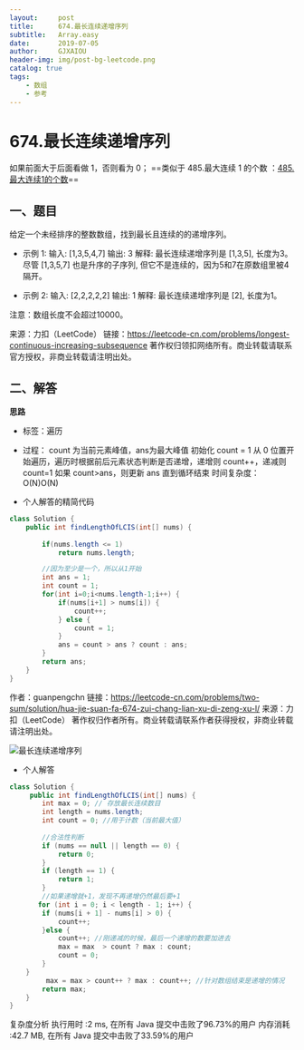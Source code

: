 ```yaml
---
layout:     post
title:      674.最长连续递增序列
subtitle:   Array.easy
date:       2019-07-05
author:     GJXAIOU
header-img: img/post-bg-leetcode.png
catalog: true
tags:
    - 数组
    - 参考 
---
```

# 674.最长连续递增序列

如果前面大于后面看做 1，否则看为 0；
==类似于 485.最大连续 1 的个数 ：[485.最大连续1的个数](485-最大连续1的个数)==

## 一、题目
给定一个未经排序的整数数组，找到最长且连续的的递增序列。

- 示例 1:
输入: [1,3,5,4,7]
输出: 3
解释: 最长连续递增序列是 [1,3,5], 长度为3。
尽管 [1,3,5,7] 也是升序的子序列, 但它不是连续的，因为5和7在原数组里被4隔开。 

- 示例 2:
输入: [2,2,2,2,2]
输出: 1
解释: 最长连续递增序列是 [2], 长度为1。

注意：数组长度不会超过10000。

来源：力扣（LeetCode）
链接：https://leetcode-cn.com/problems/longest-continuous-increasing-subsequence
著作权归领扣网络所有。商业转载请联系官方授权，非商业转载请注明出处。



## 二、解答

**思路**
- 标签：遍历
- 过程：
count 为当前元素峰值，ans为最大峰值
初始化 count = 1
从 0 位置开始遍历，遍历时根据前后元素状态判断是否递增，递增则 count++，递减则 count=1
如果 count>ans，则更新 ans
直到循环结束
时间复杂度：O(N)O(N)



- 个人解答的精简代码
```java
class Solution {
    public int findLengthOfLCIS(int[] nums) {
        
        if(nums.length <= 1)
            return nums.length;

        //因为至少是一个，所以从1开始
        int ans = 1;
        int count = 1;
        for(int i=0;i<nums.length-1;i++) {
            if(nums[i+1] > nums[i]) {
                count++;
            } else {  
                count = 1;
            }
            ans = count > ans ? count : ans;
        }
        return ans;
    }
}
```
作者：guanpengchn
链接：https://leetcode-cn.com/problems/two-sum/solution/hua-jie-suan-fa-674-zui-chang-lian-xu-di-zeng-xu-l/
来源：力扣（LeetCode）
著作权归作者所有。商业转载请联系作者获得授权，非商业转载请注明出处。

![最长连续递增序列]($resource/%E6%9C%80%E9%95%BF%E8%BF%9E%E7%BB%AD%E9%80%92%E5%A2%9E%E5%BA%8F%E5%88%97.gif)

- 个人解答
```java
class Solution {
     public int findLengthOfLCIS(int[] nums) {
        int max = 0; // 存放最长连续数目
        int length = nums.length;
        int count = 0; //用于计数（当前最大值）
        
        //合法性判断
        if (nums == null || length == 0) {
			return 0;
		}
        if (length == 1) {
			return 1;
		}
        //如果递增就+1，发现不再递增仍然最后要+1
       for (int i = 0; i < length - 1; i++) {
		if (nums[i + 1] - nums[i] > 0) {
			count++;
		}else {
			count++; //刚递减的时候，最后一个递增的数要加进去
			max = max  > count ? max : count;
			count = 0;
		}
	}
         max = max > count++ ? max : count++; //针对数组结束是递增的情况    
        return max;
    }
}
```
复杂度分析
执行用时 :2 ms, 在所有 Java 提交中击败了96.73%的用户 
内存消耗 :42.7 MB, 在所有 Java 提交中击败了33.59%的用户
